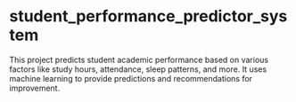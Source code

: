 # student_performance_predictor_system
This project predicts student academic performance based on various factors like study hours, attendance, sleep patterns, and more. It uses machine learning to provide predictions and recommendations for improvement.
